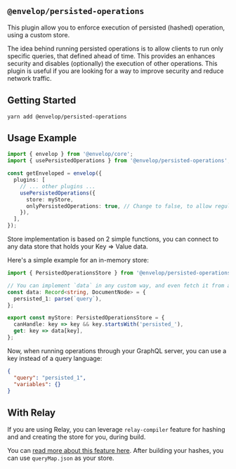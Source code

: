 ## `@envelop/persisted-operations`

This plugin allow you to enforce execution of persisted (hashed) operation, using a custom store.

The idea behind running persisted operations is to allow clients to run only specific queries, that defined ahead of time. This provides an enhances security and disables (optionally) the execution of other operations. This plugin is useful if you are looking for a way to improve security and reduce network traffic.

## Getting Started

```
yarn add @envelop/persisted-operations
```

## Usage Example

```ts
import { envelop } from '@envelop/core';
import { usePersistedOperations } from '@envelop/persisted-operations';

const getEnveloped = envelop({
  plugins: [
    // ... other plugins ...
    usePersistedOperations({
      store: myStore,
      onlyPersistedOperations: true, // Change to false, to allow regular operations in addition
    }),
  ],
});
```

Store implementation is based on 2 simple functions, you can connect to any data store that holds your Key => Value data.

Here's a simple example for an in-memory store:

```ts
import { PersistedOperationsStore } from '@envelop/persisted-operations';

// You can implement `data` in any custom way, and even fetch it from a remote store.
const data: Record<string, DocumentNode> = {
  persisted_1: parse(`query`),
};

export const myStore: PersistedOperationsStore = {
  canHandle: key => key && key.startsWith('persisted_'),
  get: key => data[key],
};
```

Now, when running operations through your GraphQL server, you can use a key instead of a query language:

```json
{
  "query": "persisted_1",
  "variables": {}
}
```

## With Relay

If you are using Relay, you can leverage `relay-compiler` feature for hashing and and creating the store for you, during build.

You can [read more about this feature here](https://relay.dev/docs/v2.0.0/persisted-queries/). After building your hashes, you can use `queryMap.json` as your store.
